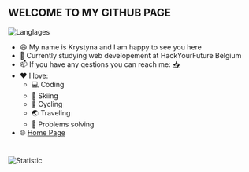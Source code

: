 ##      WELCOME TO MY GITHUB PAGE
![Langlages](https://selftaught.blog/wp-content/uploads/2019/02/wordpress-3288417_1280-e1550774413446.png)
* 😄 My name is Krystyna and I am happy to see you here 
* 🔭 Currently studying web developement at HackYourFuture Belgium 
* 📫 If you have any qestions you can reach me: [📥](<kristina-manager@hotmail.com>)
* ❤️ I love: 
    * 💻 Coding
    * 🎿 Skiing 
    * 🚴 Cycling
    * 🌏 Traveling 
    * 🔧 Problems solving 
 * 🌐 [Home Page](https://krystynamil.github.io)
 #
 ![Statistic](https://github-readme-stats.vercel.app/api?username=KrystynaMil&show_icons=true&theme=tokyonight&title_color=#153fe8,text_color=#201c36)
